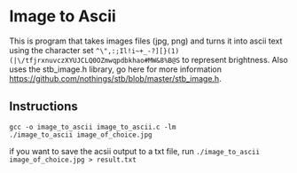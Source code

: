 # Image to Ascii

This is program that takes images files (jpg, png) and turns it into ascii text using the character set `^\",:;Il!i~+_-?][}(1)(|\/tfjrxnuvczXYUJCLQ0OZmwqpdbkhao#MW&8%B@S` to represent brightness. Also uses the stb_image.h library, go here for more information https://github.com/nothings/stb/blob/master/stb_image.h.

## Instructions

```
gcc -o image_to_ascii image_to_ascii.c -lm
./image_to_ascii image_of_choice.jpg
```

if you want to save the acsii output to a txt file, run `./image_to_ascii image_of_choice.jpg > result.txt`
